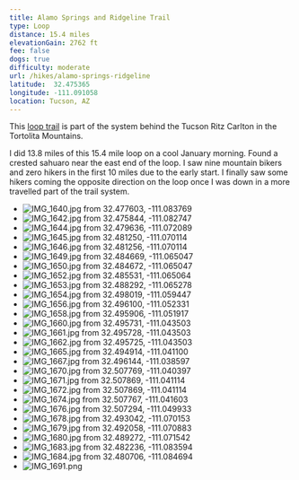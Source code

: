 ```yaml
---
title: Alamo Springs and Ridgeline Trail
type: Loop
distance: 15.4 miles
elevationGain: 2762 ft
fee: false
dogs: true
difficulty: moderate
url: /hikes/alamo-springs-ridgeline
latitude:  32.475365
longitude: -111.091058
location: Tucson, AZ
---
```


This [loop trail](https://www.alltrails.com/trail/us/arizona/wild-mustang-to-wild-burro-to-ridgeline-to-alamo-springs) is part of the system behind the Tucson Ritz Carlton in the Tortolita Mountains.

I did 13.8 miles of this 15.4 mile loop on a cool January morning. Found a crested sahuaro near the east end of the loop. I saw nine mountain bikers and zero hikers in the first 10 miles due to the early start. I finally saw some hikers coming the opposite direction on the loop once I was down in a more travelled part of the trail system.

<wb-map></wb-map>

- ![IMG_1640.jpg from 32.477603, -111.083769](https://imagedelivery.net/jUwSKjsiLWz8U8lfkVW6uQ/19d0aba2-99b0-4138-c013-110211f7f700/330width)
- ![IMG_1642.jpg from 32.475844, -111.082747](https://imagedelivery.net/jUwSKjsiLWz8U8lfkVW6uQ/58c47e1a-31f1-4cd9-1e46-a4015c245300/330width)
- ![IMG_1644.jpg from 32.479636, -111.072089](https://imagedelivery.net/jUwSKjsiLWz8U8lfkVW6uQ/2b84a616-d976-40d4-29f1-10d94ff03300/330width)
- ![IMG_1645.jpg from 32.481250, -111.070114](https://imagedelivery.net/jUwSKjsiLWz8U8lfkVW6uQ/1b4e5f74-1bc3-4ebe-711c-5c7412035400/330width)
- ![IMG_1646.jpg from 32.481256, -111.070114](https://imagedelivery.net/jUwSKjsiLWz8U8lfkVW6uQ/fb189828-673b-4fdb-4de0-95557881fa00/330width)
- ![IMG_1649.jpg from 32.484669, -111.065047](https://imagedelivery.net/jUwSKjsiLWz8U8lfkVW6uQ/5e334dff-2bb3-4f1b-b449-dde0be37ca00/330width)
- ![IMG_1650.jpg from 32.484672, -111.065047](https://imagedelivery.net/jUwSKjsiLWz8U8lfkVW6uQ/275196bf-3de9-426e-e8d1-5dd391f93400/330width)
- ![IMG_1652.jpg from 32.485531, -111.065064](https://imagedelivery.net/jUwSKjsiLWz8U8lfkVW6uQ/3ecf0d04-c69e-426d-3820-d3d2dcfba900/330width)
- ![IMG_1653.jpg from 32.488292, -111.065278](https://imagedelivery.net/jUwSKjsiLWz8U8lfkVW6uQ/48d20f86-a970-46fb-e10b-b61e8cb05e00/330width)
- ![IMG_1654.jpg from 32.498019, -111.059447](https://imagedelivery.net/jUwSKjsiLWz8U8lfkVW6uQ/dd939748-2465-4557-9251-48d606f39000/330width)
- ![IMG_1656.jpg from 32.496100, -111.052331](https://imagedelivery.net/jUwSKjsiLWz8U8lfkVW6uQ/76438dfe-e7af-49a1-3117-8fea5755d500/330width)
- ![IMG_1658.jpg from 32.495906, -111.051917](https://imagedelivery.net/jUwSKjsiLWz8U8lfkVW6uQ/9e4f6e2e-ca8c-448c-4b65-2be3b56ac000/330width)
- ![IMG_1660.jpg from 32.495731, -111.043503](https://imagedelivery.net/jUwSKjsiLWz8U8lfkVW6uQ/88a31c0c-5ca9-4b23-0256-589f48115600/330width)
- ![IMG_1661.jpg from 32.495728, -111.043503](https://imagedelivery.net/jUwSKjsiLWz8U8lfkVW6uQ/5505bd8a-bbb4-447e-61e5-9c96f5371c00/330width)
- ![IMG_1662.jpg from 32.495725, -111.043503](https://imagedelivery.net/jUwSKjsiLWz8U8lfkVW6uQ/44ebe512-b1fc-4239-ad63-60c0074c5e00/330width)
- ![IMG_1665.jpg from 32.494914, -111.041100](https://imagedelivery.net/jUwSKjsiLWz8U8lfkVW6uQ/6cf8a9a7-bb16-4c7d-3ce1-e1f7540a0800/330width)
- ![IMG_1667.jpg from 32.496144, -111.038597](https://imagedelivery.net/jUwSKjsiLWz8U8lfkVW6uQ/4e9354aa-366b-4c70-387e-d6b7ec470400/330width)
- ![IMG_1670.jpg from 32.507769, -111.040397](https://imagedelivery.net/jUwSKjsiLWz8U8lfkVW6uQ/f30a1aa8-6e5e-41ec-93ab-c406746dbe00/330width)
- ![IMG_1671.jpg from 32.507869, -111.041114](https://imagedelivery.net/jUwSKjsiLWz8U8lfkVW6uQ/9f4fadb0-4a80-4fd6-0213-77887e75df00/330width)
- ![IMG_1672.jpg from 32.507869, -111.041114](https://imagedelivery.net/jUwSKjsiLWz8U8lfkVW6uQ/20f3b28f-d856-49c3-b29a-12cfa4504800/330width)
- ![IMG_1674.jpg from 32.507767, -111.041603](https://imagedelivery.net/jUwSKjsiLWz8U8lfkVW6uQ/30048b3b-9653-44a2-80af-4ad127746a00/330width)
- ![IMG_1676.jpg from 32.507294, -111.049933](https://imagedelivery.net/jUwSKjsiLWz8U8lfkVW6uQ/e5f10795-0bb1-485a-8de3-969d15615e00/330width)
- ![IMG_1678.jpg from 32.493042, -111.070153](https://imagedelivery.net/jUwSKjsiLWz8U8lfkVW6uQ/d88d77dc-59ff-4886-e293-3388d6620500/330width)
- ![IMG_1679.jpg from 32.492058, -111.070883](https://imagedelivery.net/jUwSKjsiLWz8U8lfkVW6uQ/9795201a-687e-44c6-fccb-423b7e3c4900/330width)
- ![IMG_1680.jpg from 32.489272, -111.071542](https://imagedelivery.net/jUwSKjsiLWz8U8lfkVW6uQ/9ced6ff0-59f9-4fb1-c26d-ae89743f4b00/330width)
- ![IMG_1683.jpg from 32.482236, -111.083594](https://imagedelivery.net/jUwSKjsiLWz8U8lfkVW6uQ/81371bc0-a28f-4396-6ff3-da9fbb8b3000/330width)
- ![IMG_1684.jpg from 32.480706, -111.084694](https://imagedelivery.net/jUwSKjsiLWz8U8lfkVW6uQ/6a8a77be-ae51-4646-493c-b286e8e8be00/330width)
- ![IMG_1691.png](https://imagedelivery.net/jUwSKjsiLWz8U8lfkVW6uQ/cc7e4067-8161-4538-4bbb-fda2f0fec200/330width)
